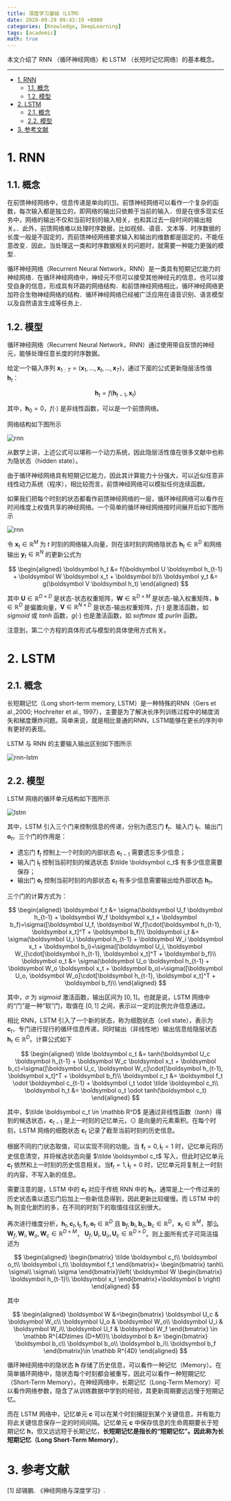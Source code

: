 ```yaml
---
title: 深度学习基础（LSTM）
date: 2020-09-29 09:43:19 +0800
categories: [Knowledge, DeepLearning]
tags: [academic]
math: true
---
```


本文介绍了 RNN （循环神经网络）和 LSTM （长短时记忆网络）的基本概念。

<!--more-->

---

- [1. RNN](#1-rnn)
  - [1.1. 概念](#11-概念)
  - [1.2. 模型](#12-模型)
- [2. LSTM](#2-lstm)
  - [2.1. 概念](#21-概念)
  - [2.2. 模型](#22-模型)
- [3. 参考文献](#3-参考文献)

# 1. RNN

## 1.1. 概念

在前馈神经网络中，信息传递是单向的[[1](#ref1)]。前馈神经网络可以看作一个复杂的函数，每次输入都是独立的，即网络的输出只依赖于当前的输入．但是在很多现实任务中，网络的输出不仅和当前时刻的输入相关，也和其过去一段时间的输出相关。．此外，前馈网络难以处理时序数据，比如视频、语音、文本等．时序数据的长度一般是不固定的，而前馈神经网络要求输入和输出的维数都是固定的，不能任意改变．因此，当处理这一类和时序数据相关的问题时，就需要一种能力更强的模型．

循环神经网络（Recurrent Neural Network，RNN）是一类具有短期记忆能力的神经网络．在循环神经网络中，神经元不但可以接受其他神经元的信息，也可以接受自身的信息，形成具有环路的网络结构．和前馈神经网络相比，循环神经网络更加符合生物神经网络的结构．循环神经网络已经被广泛应用在语音识别、语言模型以及自然语言生成等任务上．

## 1.2. 模型

循环神经网络（Recurrent Neural Network，RNN）通过使用带自反馈的神经元，能够处理任意长度的时序数据。

给定一个输入序列 $\boldsymbol x_{1:T} = (\boldsymbol x_1,...,\boldsymbol x_t,...,\boldsymbol x_T)$，通过下面的公式更新隐层活性值 $\boldsymbol h_t$：

$$
\boldsymbol h_t = f(\boldsymbol h_{t-1},\boldsymbol x_t)
$$

其中，$\boldsymbol h_0 = 0$，$f(\cdot)$ 是非线性函数，可以是一个前馈网络。

网络结构如下图所示

![rnn](../assets/img/postsimg/20200929/1.jpg)

从数学上讲，上述公式可以堪称一个动力系统，因此隐层活性值在很多文献中也称为隐状态（hidden state）。

由于循环神经网络具有短期记忆能力，因此其计算能力十分强大，可以近似任意非线性动力系统（程序），相比较而言，前馈神经网络可以模拟任何连续函数。

如果我们把每个时刻的状态都看作前馈神经网络的一层，循环神经网络可以看作在时间维度上权值共享的神经网络。一个简单的循环神经网络按时间展开后如下图所示

![rnn](../assets/img/postsimg/20200929/2.jpg)

令 $\boldsymbol x_t \in \mathbb R^M$ 为 $t$ 时刻的网络输入向量，则在该时刻的网络隐状态 $\boldsymbol h_t \in \mathbb R^D$ 和网络输出 $\boldsymbol y_t \in \mathbb R^N$ 的更新公式为

$$
\begin{aligned}
\boldsymbol h_t &= f(\boldsymbol U \boldsymbol h_{t-1} + \boldsymbol W \boldsymbol x_t + \boldsymbol b)\\
\boldsymbol y_t &= g(\boldsymbol V \boldsymbol h_t)
\end{aligned}
$$

其中 $\boldsymbol U \in \mathbb R^{D\times D}$ 是状态-状态权重矩阵，$\boldsymbol W \in \mathbb R^{D\times M}$ 是状态-输入权重矩阵，$\boldsymbol b \in \mathbb R^D$ 是偏置向量，$\boldsymbol V \in \mathbb R^{N\times D}$ 是状态-输出权重矩阵，$f(\cdot)$ 是激活函数，如 $sigmoid$ 或 $tanh$ 函数，$g(\cdot)$ 也是激活函数，如 $softmax$ 或 $purlin$ 函数。

注意到，第二个方程的具体形式与模型的具体使用方式有关。

# 2. LSTM

## 2.1. 概念

长短期记忆（Long short-term memory, LSTM）是一种特殊的RNN（Gers et al.,2000; Hochreiter et al., 1997），主要是为了解决长序列训练过程中的梯度消失和梯度爆炸问题。简单来说，就是相比普通的RNN，LSTM能够在更长的序列中有更好的表现。

LSTM 与 RNN 的主要输入输出区别如下图所示

![rnn-lstm](../assets/img/postsimg/20200929/3.jpg)

## 2.2. 模型

LSTM 网络的循环单元结构如下图所示

![lstm](../assets/img/postsimg/20200929/4.jpg)

其中，LSTM 引入三个门来控制信息的传递，分别为遗忘门 $\boldsymbol f_t$、输入门 $\boldsymbol i_t$、输出门 $\boldsymbol o_t$。三个门的作用是：

- 遗忘门 $\boldsymbol f_t$ 控制上一个时刻的内部状态 $\boldsymbol c_{t-1}$ 需要遗忘多少信息；
- 输入门 $\boldsymbol i_t$ 控制当前时刻的候选状态 $\tilde \boldsymbol c_t$ 有多少信息需要保存；
- 输出门 $\boldsymbol o_t$ 控制当前时刻的内部状态 $\boldsymbol c_t$ 有多少信息需要输出给外部状态 $\boldsymbol h_t$。

三个门的计算方式为：

$$
\begin{aligned}
\boldsymbol f_t &= \sigma(\boldsymbol U_f \boldsymbol h_{t-1} + \boldsymbol W_f \boldsymbol x_t + \boldsymbol b_f)=\sigma([\boldsymbol U_f, \boldsymbol W_f]\cdot[\boldsymbol h_{t-1}, \boldsymbol x_t]^T + \boldsymbol b_f)\\
\boldsymbol i_t &= \sigma(\boldsymbol U_i \boldsymbol h_{t-1} + \boldsymbol W_i \boldsymbol x_t + \boldsymbol b_i)=\sigma([\boldsymbol U_i, \boldsymbol W_i]\cdot[\boldsymbol h_{t-1}, \boldsymbol x_t]^T + \boldsymbol b_f)\\
\boldsymbol o_t &= \sigma(\boldsymbol U_o \boldsymbol h_{t-1} + \boldsymbol W_o \boldsymbol x_t + \boldsymbol b_o)=\sigma([\boldsymbol U_o, \boldsymbol W_o]\cdot[\boldsymbol h_{t-1}, \boldsymbol x_t]^T + \boldsymbol b_f)\\
\end{aligned}
$$

其中，$\sigma$ 为 $sigmoid$ 激活函数，输出区间为 $[0,1]$。也就是说，LSTM 网络中的“门”是一种“软”门，取值在 $[0,1]$ 之间，表示以一定的比例允许信息通过。

相比 RNN，LSTM 引入了一个新的状态，称为细胞状态（cell state），表示为 $\boldsymbol c_t$，专门进行现行的循环信息传递，同时输出（非线性地）输出信息给隐层状态 $\boldsymbol h_t\in \mathbb R^D$。计算公式如下

$$
\begin{aligned}
\tilde \boldsymbol c_t &= tanh(\boldsymbol U_c \boldsymbol h_{t-1} + \boldsymbol W_c \boldsymbol x_t + \boldsymbol b_c)=\sigma([\boldsymbol U_c, \boldsymbol W_c]\cdot[\boldsymbol h_{t-1}, \boldsymbol x_t]^T + \boldsymbol b_f)\\
\boldsymbol c_t &= \boldsymbol f_t \odot \boldsymbol c_{t-1} + \boldsymbol i_t \odot \tilde \boldsymbol c_t\\
\boldsymbol h_t &= \boldsymbol o_t \odot tanh(\boldsymbol c_t)
\end{aligned}
$$

其中，$\tilde \boldsymbol c_t \in \mathbb R^D$ 是通过非线性函数（$tanh$）得到的候选状态，$\boldsymbol c_{t-1}$ 是上一时刻的记忆单元，$\odot$ 是向量的元素乘积。在每个时刻，LSTM 网络的细胞状态 $\boldsymbol c_t$ 记录了截至当前时刻的历史信息。

根据不同的门状态取值，可以实现不同的功能。当 $\boldsymbol f_t = 0,\boldsymbol i_t = 1$ 时，记忆单元将历史信息清空，并将候选状态向量 $\tilde \boldsymbol c_t$ 写入，但此时记忆单元 $\boldsymbol c_t$ 依然和上一时刻的历史信息相关。当$\boldsymbol f_t = 1,\boldsymbol i_t = 0$ 时，记忆单元将复制上一时刻的内容，不写入新的信息。

需要注意的是，LSTM 中的 $\boldsymbol c_t$ 对应于传统 RNN 中的 $\boldsymbol h_t$，通常是上一个传过来的历史状态乘以遗忘门后加上一些新信息得到，因此更新比较缓慢。而 LSTM 中的 $\boldsymbol h_t$ 则变化剧烈的多，在不同的时刻下的取值往往区别很大。

再次进行维度分析，$\boldsymbol h_t,\boldsymbol c_t,\boldsymbol i_t,\boldsymbol f_t,\boldsymbol o_t \in \mathbb R^D$ 且 $\boldsymbol b_f,\boldsymbol b_i,\boldsymbol b_o,\boldsymbol b_c \in \mathbb R^D$，$\boldsymbol x_t\in \mathbb R^M$，那么 $\boldsymbol W_f,\boldsymbol W_i,\boldsymbol W_o,\boldsymbol W_c \in \mathbb R^{D\times M}$， $\boldsymbol U_f,\boldsymbol U_i,\boldsymbol U_o,\boldsymbol U_c \in \mathbb R^{D\times D}$。则上面所有式子可简洁描述为

$$
\begin{aligned}
\begin{bmatrix}
 \tilde \boldsymbol c_t\\ 
 \boldsymbol o_t\\
 \boldsymbol i_t\\
 \boldsymbol f_t 
\end{bmatrix}=
\begin{bmatrix}
 tanh\\ 
 \sigma\\
 \sigma\\
 \sigma 
\end{bmatrix}\left( \boldsymbol W
\begin{bmatrix}
 \boldsymbol h_{t-1}\\ 
 \boldsymbol x_t
\end{bmatrix}+\boldsymbol b
 \right)
\end{aligned}
$$

其中

$$
\begin{aligned}
\boldsymbol W &=\begin{bmatrix}
 \boldsymbol U_c & \boldsymbol W_c\\ 
 \boldsymbol U_o & \boldsymbol W_o\\
 \boldsymbol U_i & \boldsymbol W_i\\ 
 \boldsymbol U_f & \boldsymbol W_f
\end{bmatrix} \in \mathbb R^{4D\times (D+M)}\\
\boldsymbol b &= \begin{bmatrix}
 \boldsymbol b_c\\ 
 \boldsymbol b_o\\
 \boldsymbol b_i\\
 \boldsymbol b_f 
\end{bmatrix}\in \mathbb R^{4D}
\end{aligned}
$$

循环神经网络中的隐状态 $\boldsymbol h$ 存储了历史信息，可以看作一种记忆（Memory）。在简单循环网络中，隐状态每个时刻都会被重写，因此可以看作一种短期记忆（Short-Term Memory）。在神经网络中，长期记忆（Long-Term Memory）可以看作网络参数，隐含了从训练数据中学到的经验，其更新周期要远远慢于短期记忆。

而在 LSTM 网络中，记忆单元 $\boldsymbol c$ 可以在某个时刻捕捉到某个关键信息，并有能力将此关键信息保存一定的时间间隔。记忆单元 $\boldsymbol c$ 中保存信息的生命周期要长于短期记忆 $\boldsymbol h$，但又远远短于长期记忆，**长短期记忆是指长的“短期记忆”。因此称为长短期记忆（Long Short-Term Memory）**。

# 3. 参考文献

<span id="ref1">[1]</span>  邱锡鹏. 《神经网络与深度学习》.
